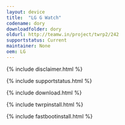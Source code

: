 ```yaml
---
layout: device
title:  "LG G Watch"
codename: dory
downloadfolder: dory
oldurl: http://teamw.in/project/twrp2/242
supportstatus: Current
maintainer: None
oem: LG
---
```


{% include disclaimer.html %}

{% include supportstatus.html %}

{% include download.html %}

{% include twrpinstall.html %}

{% include fastbootinstall.html %}
